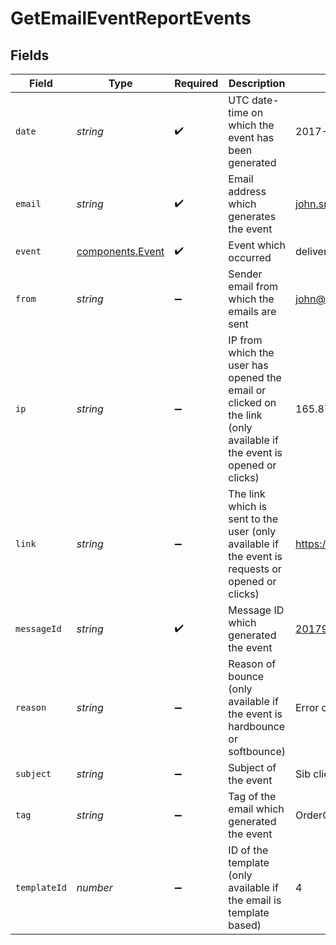 # GetEmailEventReportEvents


## Fields

| Field                                                                                                                | Type                                                                                                                 | Required                                                                                                             | Description                                                                                                          | Example                                                                                                              |
| -------------------------------------------------------------------------------------------------------------------- | -------------------------------------------------------------------------------------------------------------------- | -------------------------------------------------------------------------------------------------------------------- | -------------------------------------------------------------------------------------------------------------------- | -------------------------------------------------------------------------------------------------------------------- |
| `date`                                                                                                               | *string*                                                                                                             | :heavy_check_mark:                                                                                                   | UTC date-time on which the event has been generated                                                                  | 2017-03-12 12:30:00 +0000 UTC                                                                                        |
| `email`                                                                                                              | *string*                                                                                                             | :heavy_check_mark:                                                                                                   | Email address which generates the event                                                                              | john.smith@example.com                                                                                               |
| `event`                                                                                                              | [components.Event](../../models/components/event.md)                                                                 | :heavy_check_mark:                                                                                                   | Event which occurred                                                                                                 | delivered                                                                                                            |
| `from`                                                                                                               | *string*                                                                                                             | :heavy_minus_sign:                                                                                                   | Sender email from which the emails are sent                                                                          | john@example.com                                                                                                     |
| `ip`                                                                                                                 | *string*                                                                                                             | :heavy_minus_sign:                                                                                                   | IP from which the user has opened the email or clicked on the link (only available if the event is opened or clicks) | 165.87.3.15                                                                                                          |
| `link`                                                                                                               | *string*                                                                                                             | :heavy_minus_sign:                                                                                                   | The link which is sent to the user (only available if the event is requests or opened or clicks)                     | https://www.someexamplelink.com                                                                                      |
| `messageId`                                                                                                          | *string*                                                                                                             | :heavy_check_mark:                                                                                                   | Message ID which generated the event                                                                                 | <201798300811.5787683@relay.domain.com>                                                                              |
| `reason`                                                                                                             | *string*                                                                                                             | :heavy_minus_sign:                                                                                                   | Reason of bounce (only available if the event is hardbounce or softbounce)                                           | Error connection timeout                                                                                             |
| `subject`                                                                                                            | *string*                                                                                                             | :heavy_minus_sign:                                                                                                   | Subject of the event                                                                                                 | Sib client test                                                                                                      |
| `tag`                                                                                                                | *string*                                                                                                             | :heavy_minus_sign:                                                                                                   | Tag of the email which generated the event                                                                           | OrderConfirmation                                                                                                    |
| `templateId`                                                                                                         | *number*                                                                                                             | :heavy_minus_sign:                                                                                                   | ID of the template (only available if the email is template based)                                                   | 4                                                                                                                    |